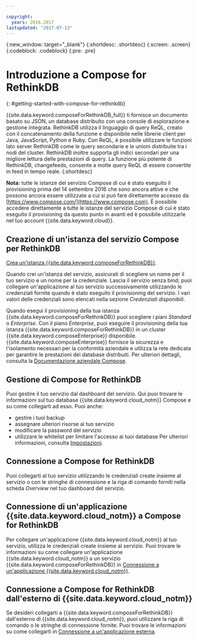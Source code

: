```yaml
---

copyright:
  years: 2016,2017
lastupdated: "2017-07-13"
---
```


{:new_window: target="_blank"}
{:shortdesc: .shortdesc}
{:screen: .screen}
{:codeblock: .codeblock}
{:pre: .pre}

# Introduzione a Compose for RethinkDB
{: #getting-started-with-compose-for-rethinkdb}

{{site.data.keyword.composeForRethinkDB_full}} ti fornisce un documento basato su JSON, un database distribuito con una console di esplorazione e gestione integrata. RethinkDB utilizza il linguaggio di query ReQL, creato con il concatenamento della funzione e disponibile nelle librerie client per Java, JavaScript, Python e Ruby. Con ReQL, è possibile utilizzare le funzioni lato server RethinkDB come le query secondarie e le unioni distribuite tra i nodi del cluster. RethinkDB inoltre supporta gli indici secondari per una migliore lettura delle prestazioni di query. La funzione più potente di RethinkDB, changefeeds, consente a molte query ReQL di essere convertite in feed in tempo reale.
{:shortdesc}

**Nota:** tutte le istanze del servizio Compose di cui è stato eseguito il provisioning prima del 14 settembre 2016 che sono ancora attive e che possono ancora essere utilizzate a cui si può fare direttamente accesso da [https://www.compose.com/](https://www.compose.com). È possibile accedere direttamente a tutte le istanze del servizio Compose di cui è stato eseguito il provisioning da questo punto in avanti ed è possibile utilizzarle nel tuo account {{site.data.keyword.cloud}}.

## Creazione di un'istanza del servizio Compose per RethinkDB

[Crea un'istanza {{site.data.keyword.composeForRethinkDB}}](https://console.ng.bluemix.net/catalog/services/compose-for-rethinkdb/).

Quando crei un'istanza del servizio, assicurati di scegliere un nome per il tuo servizio e un nome per la credenziale. Lascia il servizio senza bind; puoi collegare un'applicazione al tuo servizio successivamente utilizzando le credenziali fornite quando è stato eseguito il provisioning del servizio. I vari valori delle credenziali sono elencati nella sezione *Credenziali disponibili*.

Quando esegui il provisioning della tua istanza {{site.data.keyword.composeForRethinkDB}} puoi scegliere i piani *Standard* o *Enterprise*. Con il piano *Enterprise*, puoi eseguire il provisioning della tua istanza {{site.data.keyword.composeForRethinkDB}} in un cluster {{site.data.keyword.composeEnterprise}} disponibile. {{site.data.keyword.composeEnterprise}} fornisce la sicurezza e l'isolamento necessari per la conformità aziendale e utilizza la rete dedicata per garantire le prestazioni dei database distribuiti. Per ulteriori dettagli, consulta la [Documentazione aziendale Compose](../ComposeEnterprise/index.html).

## Gestione di Compose for RethinkDB

Puoi gestire il tuo servizio dal dashboard del servizio. Qui puoi trovare le informazioni sul tuo database {{site.data.keyword.cloud_notm}} Compose e su come collegarti ad esso. Puoi anche:
- gestire i tuoi backup
- assegnare ulteriori risorse al tuo servizio
- modificare la password del servizio
- utilizzare le whitelist per limitare l'accesso ai tuoi database 
Per ulteriori informazioni, consulta [Impostazioni](./dashboard-settings.html).

## Connessione a Compose for RethinkDB

Puoi collegarti al tuo servizio utilizzando le credenziali create insieme al servizio o con le stringhe di connessione e la riga di comando forniti nella scheda *Overview* nel tuo dashboard del servizio.

## Connessione di un'applicazione {{site.data.keyword.cloud_notm}} a Compose for RethinkDB

Per collegare un'applicazione {{site.data.keyword.cloud_notm}} al tuo servizio, utilizza le credenziali create insieme al servizio. Puoi trovare le informazioni su come collegare un'applicazione {{site.data.keyword.cloud_notm}} a un servizio {{site.data.keyword.composeForRethinkDB}} in [Connessione a un'applicazione {{site.data.keyword.cloud_notm}}](./connecting-bluemix-app.html).

## Connessione a Compose for RethinkDB dall'esterno di {{site.data.keyword.cloud_notm}}

Se desideri collegarti a {{site.data.keyword.composeForRethinkDB}} dall'esterno di {{site.data.keyword.cloud_notm}}, puoi utilizzare la riga di comando o le stringhe di connessione fornite. Puoi trovare le informazioni su come collegarti in [Connessione a un'applicazione esterna](./connecting-external.html).
